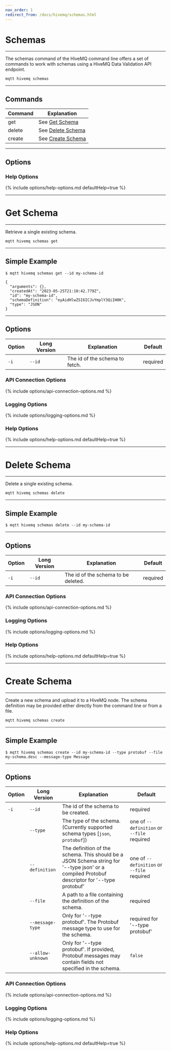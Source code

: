 ```yaml
---
nav_order: 1
redirect_from: /docs/hivemq/schemas.html
---
```


# Schemas

***

The schemas command of the HiveMQ command line offers a set of commands to work with schemas using a HiveMQ Data
Validation API endpoint.

```
mqtt hivemq schemas
```

***

## Commands

| Command | Explanation                         |
|---------|-------------------------------------|
| get     | See [Get Schema](#get-schema)       |
| delete  | See [Delete Schema](#delete-schema) |
| create  | See [Create Schema](#create-schema) |

***

## Options

### Help Options

{% include options/help-options.md defaultHelp=true %}

***

# Get Schema

*** 

Retrieve a single existing schema.

```
mqtt hivemq schemas get
```

***

## Simple Example

```
$ mqtt hivemq schemas get --id my-schema-id 

{
  "arguments": {},
  "createdAt": "2023-05-25T21:10:42.779Z",
  "id": "my-schema-id",
  "schemaDefinition": "eyAidHlwZSI6ICJvYmplY3QiIH0K",
  "type": "JSON"
}
```

***

## Options

| Option | Long Version | Explanation                    | Default  |
|--------|--------------|--------------------------------|----------|
| `-i`   | `--id`       | The id of the schema to fetch. | required |

### API Connection Options

{% include options/api-connection-options.md %}

### Logging Options

{% include options/logging-options.md %}

### Help Options

{% include options/help-options.md defaultHelp=true %}

***

# Delete Schema

*** 

Delete a single existing schema.

```
mqtt hivemq schemas delete
```

***

## Simple Example

```
$ mqtt hivemq schemas delete --id my-schema-id 
```

***

## Options

| Option | Long Version | Explanation                         | Default  |
|--------|--------------|-------------------------------------|----------|
| `-i`   | `--id`       | The id of the schema to be deleted. | required |

### API Connection Options

{% include options/api-connection-options.md %}

### Logging Options

{% include options/logging-options.md %}

### Help Options

{% include options/help-options.md defaultHelp=true %}

***

# Create Schema

*** 

Create a new schema and upload it to a HiveMQ node.
The schema definition may be provided either directly from the command line or from a file.

```
mqtt hivemq schemas create
```

***

## Simple Example

```
$ mqtt hivemq schemas create --id my-schema-id --type protobuf --file my-schema.desc --message-type Message 
```

***

## Options

| Option | Long Version      | Explanation                                                                                                                                 | Default                                    |
|--------|-------------------|---------------------------------------------------------------------------------------------------------------------------------------------|--------------------------------------------|
| `-i`   | `--id`            | The id of the schema to be created.                                                                                                         | required                                   |
|        | `--type`          | The type of the schema. (Currently supported schema types [`json`, `protobuf`])                                                             | one of `--definition` or `--file` required |
|        | `--definition`    | The definition of the schema. This should be a JSON Schema string for '--type json' or a compiled Protobuf descriptor for '--type protobuf' | one of `--definition` or `--file` required |
|        | `--file`          | A path to a file containing the definition of the schema.                                                                                   | required                                   |
|        | `--message-type`  | Only for '--type protobuf'. The Protobuf message type to use for the schema.                                                                | required for '--type protobuf'             |
|        | `--allow-unknown` | Only for '--type protobuf'. If provided, Protobuf messages may contain fields not specified in the schema.                                  | `false`                                    |

### API Connection Options

{% include options/api-connection-options.md %}

### Logging Options

{% include options/logging-options.md %}

### Help Options

{% include options/help-options.md defaultHelp=true %}
